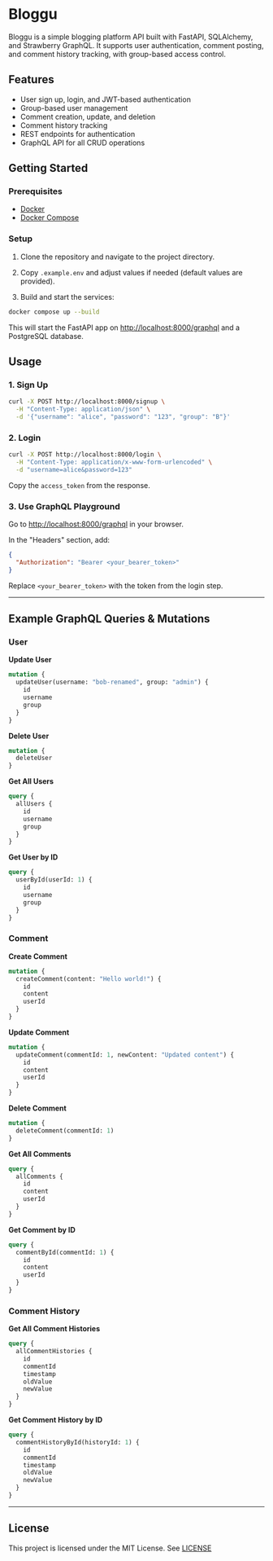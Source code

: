# Bloggu

Bloggu is a simple blogging platform API built with FastAPI, SQLAlchemy, and Strawberry GraphQL. It supports user authentication, comment posting, and comment history tracking, with group-based access control.

## Features

- User sign up, login, and JWT-based authentication
- Group-based user management
- Comment creation, update, and deletion
- Comment history tracking
- REST endpoints for authentication
- GraphQL API for all CRUD operations

## Getting Started

### Prerequisites

- [Docker](https://www.docker.com/products/docker-desktop)
- [Docker Compose](https://docs.docker.com/compose/)

### Setup

1. Clone the repository and navigate to the project directory.

2. Copy `.example.env` and adjust values if needed (default values are provided).

3. Build and start the services:

```sh
docker compose up --build
```

This will start the FastAPI app on [http://localhost:8000/graphql](http://localhost:8000/graphql) and a PostgreSQL database.

## Usage

### 1. Sign Up

```sh
curl -X POST http://localhost:8000/signup \
  -H "Content-Type: application/json" \
  -d '{"username": "alice", "password": "123", "group": "B"}'
```

### 2. Login

```sh
curl -X POST http://localhost:8000/login \
  -H "Content-Type: application/x-www-form-urlencoded" \
  -d "username=alice&password=123"
```

Copy the `access_token` from the response.

### 3. Use GraphQL Playground

Go to [http://localhost:8000/graphql](http://localhost:8000/graphql) in your browser.

In the "Headers" section, add:

```json
{
  "Authorization": "Bearer <your_bearer_token>"
}
```

Replace `<your_bearer_token>` with the token from the login step.

---

## Example GraphQL Queries & Mutations

### User

**Update User**

```graphql
mutation {
  updateUser(username: "bob-renamed", group: "admin") {
    id
    username
    group
  }
}
```

**Delete User**

```graphql
mutation {
  deleteUser
}
```

**Get All Users**

```graphql
query {
  allUsers {
    id
    username
    group
  }
}
```

**Get User by ID**

```graphql
query {
  userById(userId: 1) {
    id
    username
    group
  }
}
```

### Comment

**Create Comment**

```graphql
mutation {
  createComment(content: "Hello world!") {
    id
    content
    userId
  }
}
```

**Update Comment**

```graphql
mutation {
  updateComment(commentId: 1, newContent: "Updated content") {
    id
    content
    userId
  }
}
```

**Delete Comment**

```graphql
mutation {
  deleteComment(commentId: 1)
}
```

**Get All Comments**

```graphql
query {
  allComments {
    id
    content
    userId
  }
}
```

**Get Comment by ID**

```graphql
query {
  commentById(commentId: 1) {
    id
    content
    userId
  }
}
```

### Comment History

**Get All Comment Histories**

```graphql
query {
  allCommentHistories {
    id
    commentId
    timestamp
    oldValue
    newValue
  }
}
```

**Get Comment History by ID**

```graphql
query {
  commentHistoryById(historyId: 1) {
    id
    commentId
    timestamp
    oldValue
    newValue
  }
}
```

---

## License

This project is licensed under the MIT License. See [LICENSE](LICENSE)
